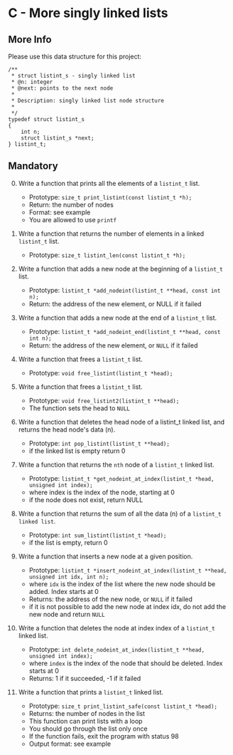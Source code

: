 # C - More singly linked lists

## More Info
Please use this data structure for this project:

```
/**
 * struct listint_s - singly linked list
 * @n: integer
 * @next: points to the next node
 *
 * Description: singly linked list node structure
 * 
 */
typedef struct listint_s
{
    int n;
    struct listint_s *next;
} listint_t;
```
## Mandatory

0. Write a function that prints all the elements of a `listint_t` list.

	- Prototype: `size_t print_listint(const listint_t *h);`
	- Return: the number of nodes
	- Format: see example
	- You are allowed to use `printf`

1. Write a function that returns the number of elements in a linked `listint_t` list.

	- Prototype: `size_t listint_len(const listint_t *h);`

2. Write a function that adds a new node at the beginning of a `listint_t` list.

	- Prototype: `listint_t *add_nodeint(listint_t **head, const int n);`
	- Return: the address of the new element, or NULL if it failed

3. Write a function that adds a new node at the end of a `listint_t` list.

	- Prototype: `listint_t *add_nodeint_end(listint_t **head, const int n);`
	- Return: the address of the new element, or `NULL` if it failed

4. Write a function that frees a `listint_t` list.

	- Prototype: `void free_listint(listint_t *head);`

5. Write a function that frees a `listint_t` list.

	- Prototype: `void free_listint2(listint_t **head);`
	- The function sets the head to `NULL`

6. Write a function that deletes the head node of a listint_t linked list, and returns the head node's data (n).

	- Prototype: `int pop_listint(listint_t **head);`
	- if the linked list is empty return 0

7. Write a function that returns the `nth` node of a `listint_t` linked list.

	- Prototype: `listint_t *get_nodeint_at_index(listint_t *head, unsigned int index);`
	- where index is the index of the node, starting at 0
	- if the node does not exist, return NULL

8. Write a function that returns the sum of all the data (n) of a `listint_t linked list`.

	- Prototype: `int sum_listint(listint_t *head);`
	- if the list is empty, return 0

9. Write a function that inserts a new node at a given position.

	- Prototype: `listint_t *insert_nodeint_at_index(listint_t **head, unsigned int idx, int n);`
	- where `idx` is the index of the list where the new node should be added. Index starts at 0
	- Returns: the address of the new node, or `NULL` if it failed
	- if it is not possible to add the new node at index idx, do not add the new node and return `NULL`

10. Write a function that deletes the node at index index of a `listint_t` linked list.

	- Prototype: `int delete_nodeint_at_index(listint_t **head, unsigned int index);`
	- where `index` is the index of the node that should be deleted. Index starts at 0
	- Returns: 1 if it succeeded, -1 if it failed

11. Write a function that prints a `listint_t` linked list.

	- Prototype: `size_t print_listint_safe(const listint_t *head);`
	- Returns: the number of nodes in the list
	- This function can print lists with a loop
	- You should go through the list only once
	- If the function fails, exit the program with status 98
	- Output format: see example
